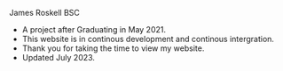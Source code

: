 James Roskell BSC

- A project after Graduating in May 2021.
- This website is in continous development  and continous intergration.
- Thank you for taking the time to view my website.
- Updated July 2023.

